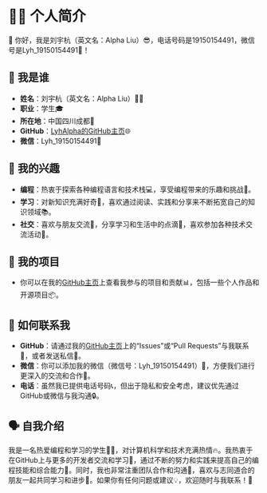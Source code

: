 # 👨‍💻 个人简介

👋 你好，我是刘宇杭（英文名：Alpha Liu）😎，电话号码是19150154491，微信号是Lyh_19150154491📱！

## 👤 我是谁

- **姓名**：刘宇杭（英文名：Alpha Liu）👨‍💻
- **职业**：学生🎓
- **所在地**：中国四川成都📍
- **GitHub**：[LyhAlpha的GitHub主页](https://github.com/LyhAlpha)🌐
- **微信**：Lyh_19150154491💬

## 🎨 我的兴趣

- **编程**：热衷于探索各种编程语言和技术栈💻，享受编程带来的乐趣和挑战🚀。
- **学习**：对新知识充满好奇🧠，喜欢通过阅读、实践和分享来不断拓宽自己的知识领域📚。
- **社交**：喜欢与朋友交流👫，分享学习和生活中的点滴💭，喜欢参加各种技术交流活动🎉。

## 📁 我的项目

- 你可以在我的[GitHub主页](https://github.com/LyhAlpha)上查看我参与的项目和贡献📊，包括一些个人作品和开源项目📦。

## 💬 如何联系我

- **GitHub**：请通过我的[GitHub主页](https://github.com/LyhAlpha)上的“Issues”或“Pull Requests”与我联系💌，或者发送私信💬。
- **微信**：你可以添加我的微信（微信号：Lyh_19150154491）💬，方便我们进行更深入的交流和合作🤝。
- **电话**：虽然我已提供电话号码📞，但出于隐私和安全考虑，建议优先通过GitHub或微信与我沟通🔒。

## 🗣️ 自我介绍

我是一名热爱编程和学习的学生👨‍🎓，对计算机科学和技术充满热情🔥。我热衷于在GitHub上与更多的开发者交流和学习👥，通过不断的努力和实践来提高自己的编程技能和综合能力💪。同时，我也非常注重团队合作和沟通🤝，喜欢与志同道合的朋友一起共同学习和进步🚀。如果你有任何问题或建议💡，欢迎随时与我联系！💌
